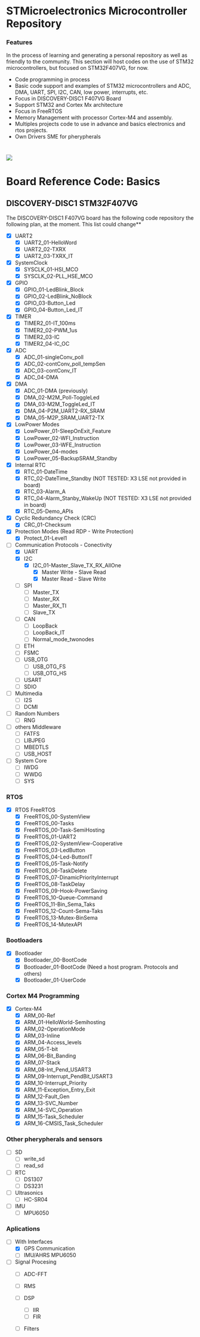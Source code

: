 # STMicroelectronics Microcontroller Repository
### Features

In the process of learning and generating a personal repository as well as friendly to the community. This section will host codes on the use of STM32 microcontrollers, but focused on STM32F407VG, for now. 

- Code programming in process
- Basic code support and examples of STM32 microcontrollers and ADC, DMA, UART, SPI, I2C, CAN, low power, interrupts, etc.
- Focus in DISCOVERY-DISC1 F407VG Board
- Support  STM32 and Cortex Mx architecture
- Focus in FreeRTOS
- Memory Management with processor Cortex-M4 and assembly.
- Multiples projects code to use in advance and basics electronics and rtos projects.
- Own Drivers SME for pherypherals

#




![](https://i.postimg.cc/SsDPs73D/Sin-t-tulo-2.png)




#




# Board Reference Code: Basics

## DISCOVERY-DISC1 STM32F407VG

The DISCOVERY-DISC1 F407VG board has the following code repository the following plan, at the moment. This list could change**

- [x] UART2
    - [x] UART2_01-HelloWord
    - [x] UART2_02-TXRX
    - [x] UART2_03-TXRX_IT
- [x] SystemClock
    - [x] SYSCLK_01-HSI_MCO
    - [x] SYSCLK_02-PLL_HSE_MCO
- [x] GPIO
    - [x] GPIO_01-LedBlink_Block
    - [x] GPIO_02-LedBlink_NoBlock
    - [x] GPIO_03-Button_Led
    - [x] GPIO_04-Button_Led_IT
- [x] TIMER
    - [x] TIMER2_01-IT_100ms
    - [x] TIMER2_02-PWM_1us
    - [x] TIMER2_03-IC
    - [x] TIMER2_04-IC_OC
- [x] ADC
    - [x] ADC_01-singleConv_poll
    - [x] ADC_02-contConv_poll_tempSen
    - [x] ADC_03-contConv_IT
    - [x] ADC_04-DMA
- [x] DMA
    - [x] ADC_01-DMA (previously)
    - [x] DMA_02-M2M_Poll-ToggleLed
    - [x] DMA_03-M2M_ToggleLed_IT
    - [x] DMA_04-P2M_UART2-RX_SRAM
    - [x] DMA_05-M2P_SRAM_UART2-TX
- [x] LowPower Modes
    - [x] LowPower_01-SleepOnExit_Feature
    - [x] LowPower_02-WFI_Instruction
    - [x] LowPower_03-WFE_Instruction
    - [x] LowPower_04-modes
    - [x] LowPower_05-BackupSRAM_Standby
- [x] Internal RTC
    - [x] RTC_01-DateTime
    - [x] RTC_02-DateTime_Standby (NOT TESTED: X3 LSE not provided in board)
    - [x] RTC_03-Alarm_A
    - [x] RTC_04-Alarm_Stanby_WakeUp (NOT TESTED: X3 LSE not provided in board)
    - [x] RTC_05-Demo_APIs
- [x] Cyclic Redundancy Check (CRC)
    - [x] CRC_01-Checksum
- [x] Protection Modes (Read RDP - Write Protection)
    - [x] Protect_01-Level1
- [ ] Communication Protocols - Conectivity
	- [x] UART
	- [x] I2C
		- [x] I2C_01-Master_Slave_TX_RX_AllOne
			- [x] Master Write - Slave Read
			- [x] Master Read - Slave Write
	- [ ] SPI
		- [ ] Master_TX
		- [ ] Master_RX
		- [ ] Master_RX_TI
		- [ ] Slave_TX
	- [ ] CAN
		- [ ] LoopBack
		- [ ] LoopBack_IT
		- [ ] Normal_mode_twonodes
	- [ ] ETH
	- [ ] FSMC
	- [ ] USB_OTG
		- [ ] USB_OTG_FS
		- [ ] USB_OTG_HS
	- [ ] USART
	- [ ] SDIO
- [ ] Multimedia
	- [ ] I2S
	- [ ] DCMI
- [ ] Random Numbers
	- [ ] RNG	
- [ ] others Middleware
	- [ ] FATFS
	- [ ] LIBJPEG
	- [ ] MBEDTLS
	- [ ] USB_HOST
- [ ] System Core
	- [ ] IWDG
	- [ ] WWDG
	- [ ] SYS
### RTOS

- [x] RTOS FreeRTOS
    - [x] FreeRTOS_00-SystemView
    - [x] FreeRTOS_00-Tasks
    - [x] FreeRTOS_00-Task-SemiHosting
    - [x] FreeRTOS_01-UART2
    - [x] FreeRTOS_02-SystemView-Cooperative
    - [x] FreeRTOS_03-LedButton
    - [x] FreeRTOS_04-Led-ButtonIT
    - [x] FreeRTOS_05-Task-Notify
    - [x] FreeRTOS_06-TaskDelete
    - [x] FreeRTOS_07-DinamicPriorityInterrupt
    - [x] FreeRTOS_08-TaskDelay
    - [x] FreeRTOS_09-Hook-PowerSaving
    - [x] FreeRTOS_10-Queue-Command
    - [x] FreeRTOS_11-Bin_Sema_Taks
    - [x] FreeRTOS_12-Count-Sema-Taks
    - [x] FreeRTOS_13-Mutex-BinSema
    - [x] FreeRTOS_14-MutexAPI
 
### Bootloaders

- [x] Bootloader
    - [x] Bootloader_00-BootCode
    - [x] Bootloader_01-BootCode (Need a host program. Protocols and others)
    - [x] Bootloader_01-UserCode

### Cortex M4 Programming

- [x] Cortex-M4
    - [x] ARM_00-Ref
    - [x] ARM_01-HelloWorld-Semihosting
    - [x] ARM_02-OperationMode
    - [x] ARM_03-Inline
    - [x] ARM_04-Access_levels
    - [x] ARM_05-T-bit
    - [x] ARM_06-Bit_Banding
    - [x] ARM_07-Stack
    - [x] ARM_08-Int_Pend_USART3
    - [x] ARM_09-Interrupt_PendBit_USART3
    - [x] ARM_10-Interrupt_Priority
    - [x] ARM_11-Exception_Entry_Exit
    - [x] ARM_12-Fault_Gen
    - [x] ARM_13-SVC_Number
    - [x] ARM_14-SVC_Operation
    - [x] ARM_15-Task_Scheduler
    - [x] ARM_16-CMSIS_Task_Scheduler

### Other pherypherals and sensors
- [ ] SD 
    - [ ] write_sd
    - [ ] read_sd
- [ ] RTC
    - [ ] DS1307
    - [ ] DS3231
- [ ] Ultrasonics
	- [ ] HC-SR04
- [ ] IMU
	- [ ] MPU6050

### Aplications

- [ ] With Interfaces
    - [x] GPS Communication
	- [ ] IMU/AHRS MPU6050
- [ ] Signal Procesing
	- [ ] ADC-FFT
	- [ ] RMS
	- [ ] DSP
		- [ ] IIR
		- [ ] FIR 
	- [ ] Filters
	
